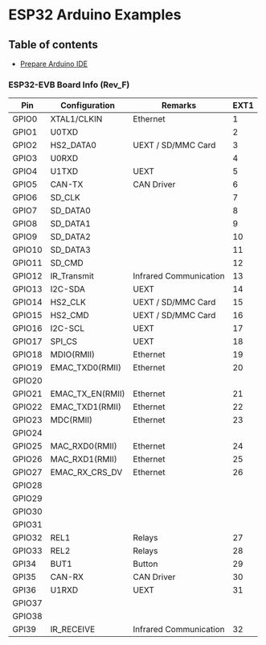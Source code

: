 # ESP32 Arduino Examples

## Table of contents
- [Prepare Arduino IDE](/doc/PrepareArduinoIde.md)


### ESP32-EVB Board Info (Rev_F)

| Pin | Configuration | Remarks | EXT1
| ------------- | ------------- | ------------- | -------------
| GPIO0 | XTAL1/CLKIN | Ethernet | 1
| GPIO1 | U0TXD |  | 2
| GPIO2 | HS2_DATA0 | UEXT / SD/MMC Card | 3
| GPIO3 | U0RXD |  | 4
| GPIO4 | U1TXD | UEXT | 5
| GPIO5 | CAN-TX | CAN Driver | 6
| GPIO6 | SD_CLK |  | 7
| GPIO7 | SD_DATA0 |  | 8
| GPIO8 | SD_DATA1 |  | 9
| GPIO9 | SD_DATA2 |  | 10
| GPIO10 | SD_DATA3 |  | 11
| GPIO11 | SD_CMD |  | 12
| GPIO12 | IR_Transmit | Infrared Communication | 13
| GPIO13 | I2C-SDA | UEXT | 14
| GPIO14 | HS2_CLK | UEXT / SD/MMC Card | 15
| GPIO15 | HS2_CMD | UEXT / SD/MMC Card | 16
| GPIO16 | I2C-SCL | UEXT | 17
| GPIO17 | SPI_CS | UEXT | 18
| GPIO18 | MDIO(RMII) | Ethernet | 19
| GPIO19 | EMAC_TXD0(RMII) | Ethernet | 20
| GPIO20 |  |  |
| GPIO21 | EMAC_TX_EN(RMII) | Ethernet | 21
| GPIO22 | EMAC_TXD1(RMII) | Ethernet | 22
| GPIO23 | MDC(RMII) | Ethernet | 23
| GPIO24 |  |  |
| GPIO25 | MAC_RXD0(RMII) | Ethernet | 24
| GPIO26 | MAC_RXD1(RMII) | Ethernet | 25
| GPIO27 | EMAC_RX_CRS_DV | Ethernet | 26
| GPIO28 |  |  |
| GPIO29 |  |  |
| GPIO30 |  |  |
| GPIO31 |  |  |
| GPIO32 | REL1 | Relays | 27
| GPIO33 | REL2 | Relays | 28
| GPI34 | BUT1 | Button | 29
| GPI35 | CAN-RX | CAN Driver | 30
| GPI36 | U1RXD | UEXT | 31
| GPIO37 |  |  |
| GPIO38 |  |  |
| GPI39 | IR_RECEIVE | Infrared Communication | 32
